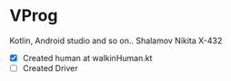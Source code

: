# VProg
Kotlin, Android studio and so on..
Shalamov Nikita X-432


- [x] Created human at walkinHuman.kt
- [ ] Created Driver
